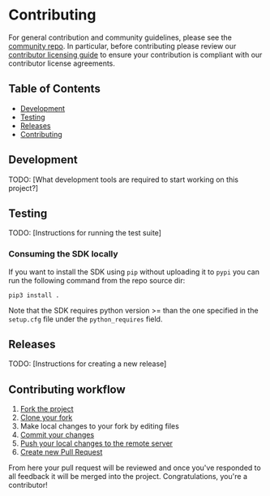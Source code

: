 # Contributing

For general contribution and community guidelines, please see the [community repo](https://github.com/cyberark/community).
In particular, before contributing please review our [contributor licensing guide](https://github.com/cyberark/community/blob/main/CONTRIBUTING.md#when-the-repo-does-not-include-the-cla)
to ensure your contribution is compliant with our contributor license agreements.


## Table of Contents

- [Development](#development)
- [Testing](#testing)
- [Releases](#releases)
- [Contributing](#contributing-workflow)

## Development

TODO:
[What development tools are required to start working on this project?]

## Testing

TODO:
[Instructions for running the test suite]

### Consuming the SDK locally

If you want to install the SDK using `pip` without uploading it to `pypi` you can run the following command from the
repo source dir:

`pip3 install .`

Note that the SDK requires python version >= than the one specified in the `setup.cfg` file under the `python_requires`
field.

## Releases

TODO:
[Instructions for creating a new release]

## Contributing workflow

1. [Fork the project](https://help.github.com/en/github/getting-started-with-github/fork-a-repo)
2. [Clone your fork](https://help.github.com/en/github/creating-cloning-and-archiving-repositories/cloning-a-repository)
3. Make local changes to your fork by editing files
3. [Commit your changes](https://help.github.com/en/github/managing-files-in-a-repository/adding-a-file-to-a-repository-using-the-command-line)
4. [Push your local changes to the remote server](https://help.github.com/en/github/using-git/pushing-commits-to-a-remote-repository)
5. [Create new Pull Request](https://help.github.com/en/github/collaborating-with-issues-and-pull-requests/creating-a-pull-request-from-a-fork)

From here your pull request will be reviewed and once you've responded to all feedback it will be merged into the
project. Congratulations, you're a contributor!
